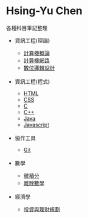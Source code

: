 # Hsing-Yu Chen
各種科目筆記整理<br/>
<ul>
  <li>資訊工程(理論)</li>
    <ul>
      <li><a href="./Invitation to Computer Science.html">計算機概論</a></li>
      <li><a href="./Date Communications and Networking/Introduction.html">計算機網路</a></li>
      <li><a href="./Digital Design.html">數位邏輯設計</a></li>
    </ul><br/>
  <li>資訊工程(程式)</li>
    <ul>
      <li><a href="./HTML/HTML.html">HTML</a></li>
      <li><a href="./CSS.html">CSS</a></li>
      <li><a href="./C.html">C</a></li>
      <li><a href="./C++.html">C++</a></li>
      <li><a href="./Java/Java.html">Java</a></li>
      <li><a href="./Javascript.html">Javascript</a></li>
    </ul><br/>
  <li>協作工具</li>
    <ul>
      <li><a href="./Git.html">Git</a></li>
    </ul><br/>
  <li>數學</li>
    <ul>
      <li><a href="./Calculus.html">微積分</a></li>
      <li><a href="./Discrete Mathematics.html">離散數學</a></li>
    </ul><br/>
  <li>經濟學</li>
    <ul>
      <li><a href="./Financial Investment and Management/Investment Vehicle.html">投資與理財規劃</li>
    </ul>
</ul>
